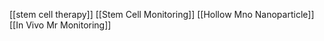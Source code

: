 [[stem cell therapy]]
[[Stem Cell Monitoring]]
[[Hollow Mno Nanoparticle]]
[[In Vivo Mr Monitoring]]
